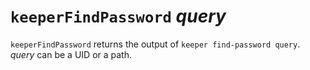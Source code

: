 # `keeperFindPassword` *query*

`keeperFindPassword` returns the output of `keeper find-password query`. *query*
can be a UID or a path.
